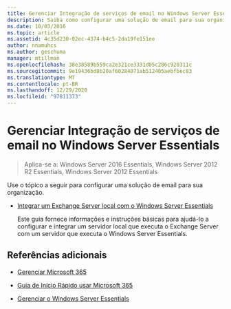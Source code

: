 ```yaml
---
title: Gerenciar Integração de serviços de email no Windows Server Essentials
description: Saiba como configurar uma solução de email para sua organização.
ms.date: 10/03/2016
ms.topic: article
ms.assetid: 4c35d230-02ec-4374-b4c5-2da19fe151ee
author: nnamuhcs
ms.author: geschuma
manager: mtillman
ms.openlocfilehash: 38e38589b559ca2e321ce3331d05c286c920311c
ms.sourcegitcommit: 9e19436bd8b20af60284071ab512405aebfbec83
ms.translationtype: MT
ms.contentlocale: pt-BR
ms.lasthandoff: 12/29/2020
ms.locfileid: "97811373"
---
```

# <a name="manage-email-service-integration-in-windows-server-essentials"></a>Gerenciar Integração de serviços de email no Windows Server Essentials

>Aplica-se a: Windows Server 2016 Essentials, Windows Server 2012 R2 Essentials, Windows Server 2012 Essentials

Use o tópico a seguir para configurar uma solução de email para sua organização.

-   [Integrar um Exchange Server local com o Windows Server Essentials](Integrate-an-On-Premises-Exchange-Server-with-Windows-Server-Essentials.md)

     Este guia fornece informações e instruções básicas para ajudá-lo a configurar e integrar um servidor local que executa o Exchange Server com um servidor que executa o Windows Server Essentials.

## <a name="additional-references"></a>Referências adicionais

-   [Gerenciar Microsoft 365](Manage-Office-365-in-Windows-Server-Essentials.md)

-   [Guia de Início Rápido usar Microsoft 365](../use/Quick-Start-Guide-to-Using-Microsoft-Office-365-with-Windows-Server-Essentials.md)

-   [Gerenciar o Windows Server Essentials](Manage-Windows-Server-Essentials.md)